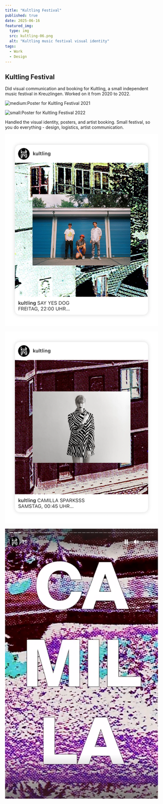 ```yaml
---
title: "Kultling Festival"
published: true
date: 2025-06-16
featured_img:
  type: img
  src: kultling-06.png
  alt: "Kultling music festival visual identity"
tags:
  - Work
  - Design
---
```


## Kultling Festival

Did visual communication and booking for Kultling, a small independent music festival in Kreuzlingen. Worked on it from 2020 to 2022.


![medium:Poster for Kultling Festival 2021](kultling-08.png)

![small:Poster for Kultling Festival 2022](kultling-02.png)

Handled the visual identity, posters, and artist booking. Small festival, so you do everything - design, logistics, artist communication.



![small:Instagram post for Kultling Festival 2021](kultling-11.png)

![small:Instagram post for Kultling Festival 2021](kultling-07.png)

![small:Instagram story for Kultling Festival 2021](kultling-04.png)
